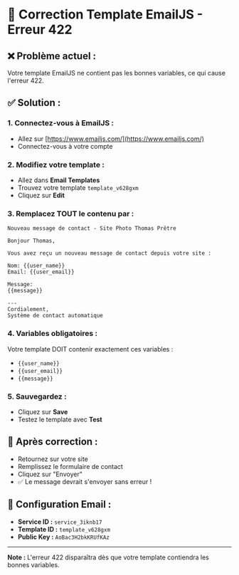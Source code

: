 # 🔧 Correction Template EmailJS - Erreur 422

## ❌ **Problème actuel :**
Votre template EmailJS ne contient pas les bonnes variables, ce qui cause l'erreur 422.

## ✅ **Solution :**

### **1. Connectez-vous à EmailJS :**
- Allez sur [https://www.emailjs.com/](https://www.emailjs.com/)
- Connectez-vous à votre compte

### **2. Modifiez votre template :**
- Allez dans **Email Templates**
- Trouvez votre template `template_v628gxm`
- Cliquez sur **Edit**

### **3. Remplacez TOUT le contenu par :**

```
Nouveau message de contact - Site Photo Thomas Prêtre

Bonjour Thomas,

Vous avez reçu un nouveau message de contact depuis votre site :

Nom: {{user_name}}
Email: {{user_email}}

Message:
{{message}}

---
Cordialement,
Système de contact automatique
```

### **4. Variables obligatoires :**
Votre template DOIT contenir exactement ces variables :
- `{{user_name}}`
- `{{user_email}}`
- `{{message}}`

### **5. Sauvegardez :**
- Cliquez sur **Save**
- Testez le template avec **Test**

## 🎯 **Après correction :**
- Retournez sur votre site
- Remplissez le formulaire de contact
- Cliquez sur "Envoyer"
- ✅ Le message devrait s'envoyer sans erreur !

## 📧 **Configuration Email :**
- **Service ID :** `service_3iknb17`
- **Template ID :** `template_v628gxm`
- **Public Key :** `AoBac3H2bkKRUfKAz`

---
**Note :** L'erreur 422 disparaîtra dès que votre template contiendra les bonnes variables.